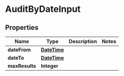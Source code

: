 
# AuditByDateInput

## Properties
Name | Type | Description | Notes
------------ | ------------- | ------------- | -------------
**dateFrom** | [**DateTime**](DateTime.md) |  | 
**dateTo** | [**DateTime**](DateTime.md) |  | 
**maxResults** | **Integer** |  | 




